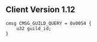 ## Client Version 1.12

```rust,ignore
cmsg CMSG_GUILD_QUERY = 0x0054 {
    u32 guild_id;    
}

```
